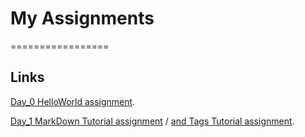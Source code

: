 # My Assignments
=================

## Links

[Day_0 HelloWorld assignment](https://srinivasthedeveloper.github.io/WEB-DEVELOPMENT-2021/SRINIVAStheDEVELOPER/helloworld.html "First friendly assignment").

[Day_1 MarkDown Tutorial assignment](https://github.com/srinivasthedeveloper/WEB-DEVELOPMENT-2021/blob/master/SRINIVAStheDEVELOPER/MARKDOWN%20TUTORIAL.md "Basic Concepts about MarkDown assignment") / 
[and Tags Tutorial assignment](https://srinivasthedeveloper.github.io/WEB-DEVELOPMENT-2021/SRINIVAStheDEVELOPER/DAY1%20Html%20Tutorial(basic%20tags)/index.html "Basic Concepts about Tags and its types assignment").
